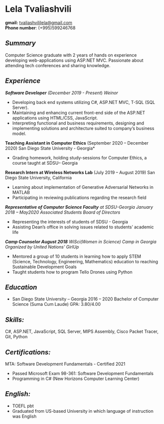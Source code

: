 
# Lela Tvaliashvili
**gmail:** tvaliashvililela@gmail.com   							
**Phone number**: (+995)599246768

## ***Summary***

Computer Science graduate with 2 years of hands on experience developing web-applications using ASP.NET MVC. Passionate about attending tech conferences and sharing knowledge.

## ***Experience***

***Software Developer** (December 2019 - Present*)
*Weinor*

 - Developing back end systems utilizing C#, ASP.NET MVC, T-SQL (SQL Server).
 - Maintaining and enhancing current front-end side of the ASP.NET applications using HTML/CSS, JavaScript.
 -  Interpreting functional and business requirements, designing and implementing solutions and architecture suited to company’s business model.
 
 
**Teaching Assistant in Computer Ethics** (September 2020 – December 2020)
 San Diego State University - Georgia*
 -  Grading homework, holding study-sessions for Computer Ethics, a course taught at SDSU– Georgia

**Research Intern at Wireless Networks Lab** (July 2019 – August 2019)
San Diego State University, California

 

 - Learning about implementation of Generative Adversarial Networks in MATLAB
 - Participating in reviewing publications regarding the research field
 
***Representative of Computer Science Faculty** at SDSU-Georgia January 2018 – May2020
Associated Students Board of Directors*

 - Representing the interests of students of SDSU - Georgia
 - Assisting Dean’s office in solving issues related to students’ academic life

***Camp Counselor August 2018**
WiSci(Women in Science) Camp in Georgia Organized by United Nations’ GirlUp*

 - Mentored a group of 10 students in learning how to apply STEM (Science, Technology, Engineering, Mathematics) education to reaching Sustainable Development Goals
 - Taught students how to program Tello Drones using Python

## ***Education***

 - San Diego State University – Georgia 2016 – 2020
	Bachelor of Computer Science (Suma Cum Laude) GPA: 3.80/4.00


## ***Skills:***
C#, ASP.NET, JavaScript, SQL Server, MIPS Assembly, Cisco Packet Tracer, Git, Python

## ***Certifications:***
MTA: Software Development Fundamentals - Certified 2021 
 

 - Passed Microsoft Exam 98-361: Software Development Fundamentals
 - Programming in C# (New Horizons Computer Learning Center)

## ***English:***
- TOEFL pbt
- Graduated from US-based University in which language of instruction was English
